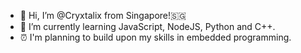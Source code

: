 - 👋 Hi, I’m @Cryxtalix from Singapore!:singapore:
- 🌱 I’m currently learning JavaScript, NodeJS, Python and C++.
- ⏰ I'm planning to build upon my skills in embedded programming.
<!---
- 💞️ I’m looking to collaborate on ...
- 📫 How to reach me ...
--->

<!---
Cryxtalix/Cryxtalix is a ✨ special ✨ repository because its `README.md` (this file) appears on your GitHub profile.
You can click the Preview link to take a look at your changes.
--->
